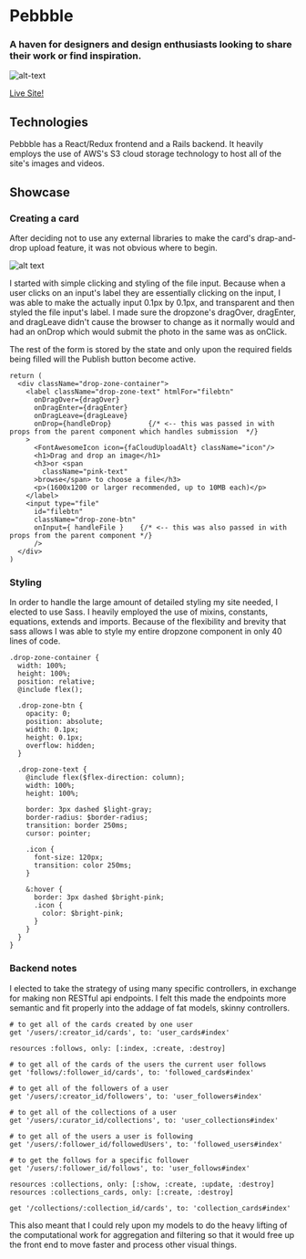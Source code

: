 # Pebbble

### A haven for designers and design enthusiasts looking to share their work or find inspiration.



![alt-text](https://github.com/fdiengott/Pebbble/app/asset/images/splash-page.png "Pebbble Splash page")


[Live Site!](https://pebbble.herokuapp.com/)


## Technologies
Pebbble has a React/Redux frontend and a Rails backend. It heavily employs the use of AWS's S3 cloud storage technology to host all of the site's images and videos. 

## Showcase

### Creating a card
After deciding not to use any external libraries to make the card's drap-and-drop upload feature, it was not obvious where to begin. 

![alt text](https://github.com/fdiengott/Pebbble/app/asset/images/card_upload_page.png "Card Upload Page")

I started with simple clicking and styling of the file input. Because when a user clicks on an input's label they are essentially clicking on the input, I was able to make the actually input 0.1px by 0.1px, and transparent and then styled the file input's label. I made sure the dropzone's dragOver, dragEnter, and dragLeave didn't cause the browser to change as it normally would and had an onDrop which would submit the photo in the same was as onClick. 

The rest of the form is stored by the state and only upon the required fields being filled will the Publish button become active. 

```
return (
  <div className="drop-zone-container">
    <label className="drop-zone-text" htmlFor="filebtn"
      onDragOver={dragOver}
      onDragEnter={dragEnter}
      onDragLeave={dragLeave}
      onDrop={handleDrop}         {/* <-- this was passed in with props from the parent component which handles submission  */}
    >
      <FontAwesomeIcon icon={faCloudUploadAlt} className="icon"/>
      <h1>Drag and drop an image</h1>
      <h3>or <span 
        className="pink-text"
      >browse</span> to choose a file</h3>
      <p>(1600x1200 or larger recommended, up to 10MB each)</p>
    </label>
    <input type="file" 
      id="filebtn"
      className="drop-zone-btn" 
      onInput={ handleFile }    {/* <-- this was also passed in with props from the parent component */}
      />
  </div>
)
```

### Styling
In order to handle the large amount of detailed styling my site needed, I elected to use Sass. I heavily employed the use of mixins, constants, equations, extends and imports. Because of the flexibility and brevity that sass allows I was able to style my entire dropzone component in only 40 lines of code. 

```
.drop-zone-container {
  width: 100%;
  height: 100%;
  position: relative;
  @include flex(); 

  .drop-zone-btn {
    opacity: 0;
    position: absolute; 
    width: 0.1px; 
    height: 0.1px; 
    overflow: hidden; 
  }
  
  .drop-zone-text {
    @include flex($flex-direction: column); 
    width: 100%;
    height: 100%;

    border: 3px dashed $light-gray; 
    border-radius: $border-radius;
    transition: border 250ms;
    cursor: pointer;

    .icon {
      font-size: 120px;
      transition: color 250ms; 
    }
    
    &:hover {
      border: 3px dashed $bright-pink; 
      .icon {
        color: $bright-pink; 
      }
    }
  }
}
```

### Backend notes
I elected to take the strategy of using many specific controllers, in exchange for making non RESTful api endpoints. I felt this made the endpoints more semantic and fit properly into the addage of fat models, skinny controllers. 

```
# to get all of the cards created by one user
get '/users/:creator_id/cards', to: 'user_cards#index'

resources :follows, only: [:index, :create, :destroy]

# to get all of the cards of the users the current user follows
get 'follows/:follower_id/cards', to: 'followed_cards#index'

# to get all of the followers of a user
get '/users/:creator_id/followers', to: 'user_followers#index'

# to get all of the collections of a user
get '/users/:curator_id/collections', to: 'user_collections#index'

# to get all of the users a user is following
get '/users/:follower_id/followedUsers', to: 'followed_users#index'

# to get the follows for a specific follower
get '/users/:follower_id/follows', to: 'user_follows#index'

resources :collections, only: [:show, :create, :update, :destroy]
resources :collections_cards, only: [:create, :destroy]

get '/collections/:collection_id/cards', to: 'collection_cards#index'
```

This also meant that I could rely upon my models to do the heavy lifting of the computational work for aggregation and filtering so that it would free up the front end to move faster and process other visual things. 